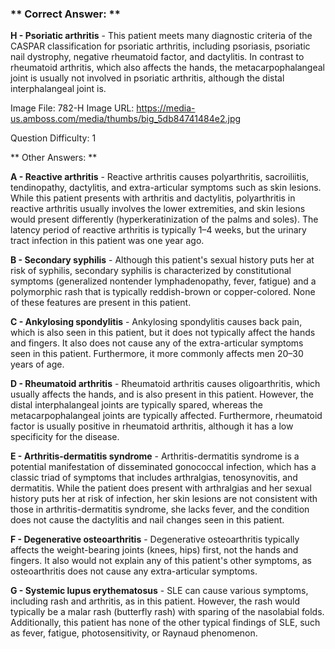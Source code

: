 ### ** Correct Answer: **

**H - Psoriatic arthritis** - This patient meets many diagnostic criteria of the CASPAR classification for psoriatic arthritis, including psoriasis, psoriatic nail dystrophy, negative rheumatoid factor, and dactylitis. In contrast to rheumatoid arthritis, which also affects the hands, the metacarpophalangeal joint is usually not involved in psoriatic arthritis, although the distal interphalangeal joint is.

Image File: 782-H
Image URL: https://media-us.amboss.com/media/thumbs/big_5db84741484e2.jpg

Question Difficulty: 1

** Other Answers: **

**A - Reactive arthritis** - Reactive arthritis causes polyarthritis, sacroiliitis, tendinopathy, dactylitis, and extra-articular symptoms such as skin lesions. While this patient presents with arthritis and dactylitis, polyarthritis in reactive arthritis usually involves the lower extremities, and skin lesions would present differently (hyperkeratinization of the palms and soles). The latency period of reactive arthritis is typically 1–4 weeks, but the urinary tract infection in this patient was one year ago.

**B - Secondary syphilis** - Although this patient's sexual history puts her at risk of syphilis, secondary syphilis is characterized by constitutional symptoms (generalized nontender lymphadenopathy, fever, fatigue) and a polymorphic rash that is typically reddish-brown or copper-colored. None of these features are present in this patient.

**C - Ankylosing spondylitis** - Ankylosing spondylitis causes back pain, which is also seen in this patient, but it does not typically affect the hands and fingers. It also does not cause any of the extra-articular symptoms seen in this patient. Furthermore, it more commonly affects men 20–30 years of age.

**D - Rheumatoid arthritis** - Rheumatoid arthritis causes oligoarthritis, which usually affects the hands, and is also present in this patient. However, the distal interphalangeal joints are typically spared, whereas the metacarpophalangeal joints are typically affected. Furthermore, rheumatoid factor is usually positive in rheumatoid arthritis, although it has a low specificity for the disease.

**E - Arthritis-dermatitis syndrome** - Arthritis-dermatitis syndrome is a potential manifestation of disseminated gonococcal infection, which has a classic triad of symptoms that includes arthralgias, tenosynovitis, and dermatitis. While the patient does present with arthralgias and her sexual history puts her at risk of infection, her skin lesions are not consistent with those in arthritis-dermatitis syndrome, she lacks fever, and the condition does not cause the dactylitis and nail changes seen in this patient.

**F - Degenerative osteoarthritis** - Degenerative osteoarthritis typically affects the weight-bearing joints (knees, hips) first, not the hands and fingers. It also would not explain any of this patient's other symptoms, as osteoarthritis does not cause any extra-articular symptoms.

**G - Systemic lupus erythematosus** - SLE can cause various symptoms, including rash and arthritis, as in this patient. However, the rash would typically be a malar rash (butterfly rash) with sparing of the nasolabial folds. Additionally, this patient has none of the other typical findings of SLE, such as fever, fatigue, photosensitivity, or Raynaud phenomenon.

